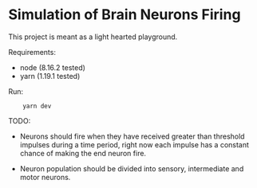 # Simulation of Brain Neurons Firing

This project is meant as a light hearted playground.

Requirements:
* node (8.16.2 tested) 
* yarn (1.19.1 tested)

Run:
```
    yarn dev
```

TODO:
* Neurons should fire when they have received greater than threshold impulses during a time period, right now each impulse has
a constant chance of making the end neuron fire.

* Neuron population should be divided into sensory, intermediate and motor neurons. 
